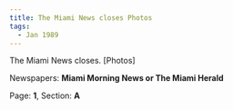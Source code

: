 ```yaml
---  
title: The Miami News closes Photos  
tags:  
  - Jan 1989  
---  
```

  
The Miami News closes. [Photos]  
  
Newspapers: **Miami Morning News or The Miami Herald**  
  
Page: **1**, Section: **A** 
